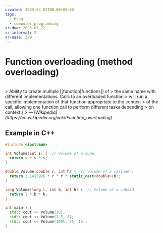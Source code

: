 ```yaml
---
created: 2023-04-01T00:00+03:00
tags:
  - blog
  - computer_programming
sr-due: 2025-07-22
sr-interval: 2
sr-ease: 229
---
```


# Function overloading (method overloading)

<br class="f">
> Ability to create multiple [[function|functions]] of
> the same name with different implementations. Calls to an overloaded function
> will run a specific implementation of that function appropriate to the context
> of the call, allowing one function call to perform different tasks depending
> on context.\
> — <cite>[Wikipedia](https://en.wikipedia.org/wiki/Function_overloading)</cite>

## Example in C++

```cpp
#include <iostream>

int Volume(int s) {  // Volume of a cube.
  return s * s * s;
}

double Volume(double r, int h) {  // Volume of a cylinder.
  return 3.1415926 * r * r * static_cast<double>(h);
}

long Volume(long l, int b, int h) {  // Volume of a cuboid.
  return l * b * h;
}

int main() {
  std:: cout << Volume(10);
  std:: cout << Volume(2.5, 8);
  std:: cout << Volume(100l, 75, 15);
}
```
